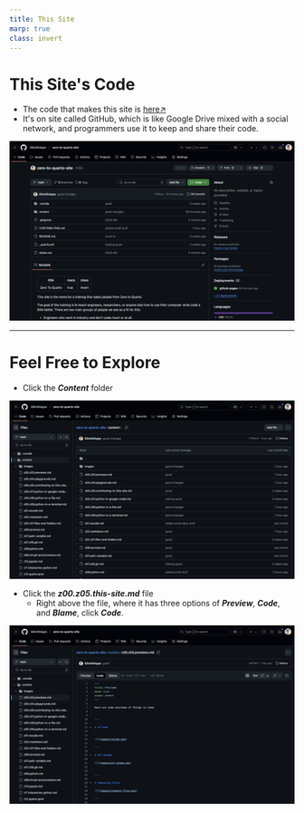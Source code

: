 ```yaml
---
title: This Site
marp: true
class: invert
---
```


# This Site's Code

- The code that makes this site is [here↗](https://github.com/GSmithApps/zero-to-quarto-site)
- It's on site called GitHub, which is like Google Drive
  mixed with a social network, and programmers use it to
  keep and share their code.


![](images/Github.png)

---

# Feel Free to Explore

- Click the ***Content*** folder

![](images/github-site-content.png)

- Click the ***z00.z05.this-site.md*** file
  - Right above the file, where it has three options of
    ***Preview***, ***Code***, and ***Blame***, click ***Code***.


![](images/github-site-file.png)



